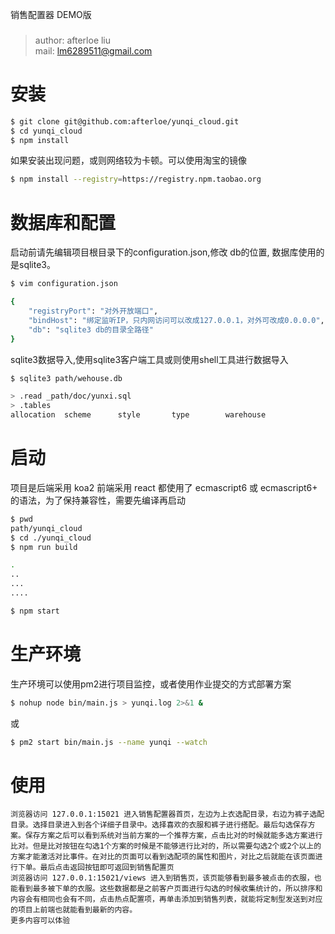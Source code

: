 销售配置器 DEMO版
###
> author: afterloe liu  
> mail: lm6289511@gmail.com  

安装
===

```bash
$ git clone git@github.com:afterloe/yunqi_cloud.git
$ cd yunqi_cloud
$ npm install
```

如果安装出现问题，或则网络较为卡顿。可以使用淘宝的镜像
```bash
$ npm install --registry=https://registry.npm.taobao.org
```

数据库和配置
===

启动前请先编辑项目根目录下的configuration.json,修改 db的位置, 数据库使用的是sqlite3。
```bash
$ vim configuration.json

{
	"registryPort": "对外开放端口",
	"bindHost": "绑定监听IP，只内网访问可以改成127.0.0.1，对外可改成0.0.0.0",
	"db": "sqlite3 db的目录全路径"
}
```

sqlite3数据导入,使用sqlite3客户端工具或则使用shell工具进行数据导入
```bash
$ sqlite3 path/wehouse.db

> .read _path/doc/yunxi.sql
> .tables
allocation  scheme      style       type        warehouse
```

启动
===

项目是后端采用 koa2 前端采用 react 都使用了 ecmascript6 或 ecmascript6+ 的语法，为了保持兼容性，需要先编译再启动
```bash
$ pwd
path/yunqi_cloud
$ cd ./yunqi_cloud
$ npm run build

.
..
...
....

$ npm start
```

生产环境
===
生产环境可以使用pm2进行项目监控，或者使用作业提交的方式部署方案
```bash
$ nohup node bin/main.js > yunqi.log 2>&1 &
```
或
```bash
$ pm2 start bin/main.js --name yunqi --watch
```

使用
===

	浏览器访问 127.0.0.1:15021 进入销售配置器首页，左边为上衣选配目录，右边为裤子选配目录。选择目录进入到各个详细子目录中。选择喜欢的衣服和裤子进行搭配。最后勾选保存方案。保存方案之后可以看到系统对当前方案的一个推荐方案，点击比对的时候就能多选方案进行比对。但是比对按钮在勾选1个方案的时候是不能够进行比对的，所以需要勾选2个或2个以上的方案才能激活对比事件。在对比的页面可以看到选配项的属性和图片，对比之后就能在该页面进行下单。最后点击返回按钮即可返回到销售配置页  
	浏览器访问 127.0.0.1:15021/views 进入到销售页，该页能够看到最多被点击的衣服，也能看到最多被下单的衣服。这些数据都是之前客户页面进行勾选的时候收集统计的，所以排序和内容会有相同也会有不同，点击热点配置项，再单击添加到销售列表，就能将定制型发送到对应的项目上前端也就能看到最新的内容。  
	更多内容可以体验
